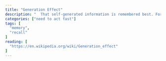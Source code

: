 ```yaml
---
title: "Generation Effect"
description: " 	That self-generated information is remembered best. For instance, people are better able to recall memories of statements that they have generated than similar statements generated by others."
categories: ["need to act fast"]
tags: [
  "memory",
  "recall"
]
reading: [
  "https://en.wikipedia.org/wiki/Generation_effect"
]
---
```



